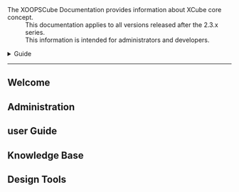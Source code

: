 <dl>
  <dt>The XOOPSCube Documentation provides information about XCube core concept.</dt>
  <dd><span class="iconify" data-icon="mdi:cube-scan" data-width="18px" data-height="18px"></span> This documentation applies to all versions released after the 2.3.x series.</dd>
  <dd><span class="iconify" data-icon="mdi:account-multiple" data-width="18px" data-height="18px"></span> This information is intended for administrators and developers.</dd>
</dl>

<details>
<summary style="cursor: pointer;">Guide</summary>

- Installation 
- Administration
- User Guide
- Knowledge Base
- Design Tools

</details>


-----

## <span class="iconify" data-icon="mdi:cube-outline"></span> Welcome

## Administration

## user Guide

## Knowledge Base

## Design Tools

